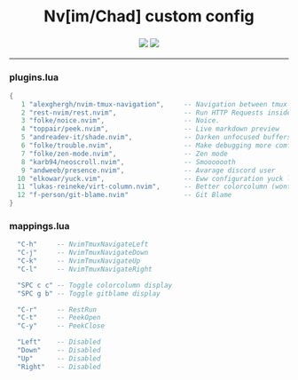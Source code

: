 <h1 align="center">Nv[im/Chad] custom config</h1>

<h3 align="center">
   <img src="https://github.com/yuukilla/nvchad-config/blob/master/.github/img/prv.png" />
   <img src="https://github.com/yuukilla/nvchad-config/blob/master/.github/img/prv1.png" />
</h3>
<hr>

### plugins.lua
```lua
{
   1 "alexghergh/nvim-tmux-navigation",     -- Navigation between tmux and neovim
   2 "rest-nvim/rest.nvim",                 -- Run HTTP Requests inside neovim
   3 "folke/noice.nvim",                    -- Noice.
   4 "toppair/peek.nvim",                   -- Live markdown preview
   5 "andreadev-it/shade.nvim",             -- Darken unfocused buffers
   6 "folke/trouble.nvim",                  -- Make debugging more comfortable
   7 "folke/zen-mode.nvim",                 -- Zen mode
   8 "karb94/neoscroll.nvim",               -- Smooooooth
   9 "andweeb/presence.nvim",               -- Avarage discord user
  10 "elkowar/yuck.vim",                    -- Eww configuration yuck language support
  11 "lukas-reineke/virt-column.nvim",      -- Better colorcolumn (wont make eyes bleed)
  12 "f-person/git-blame.nvim"              -- Git Blame
}
```

### mappings.lua
```lua
  "C-h"     -- NvimTmuxNavigateLeft
  "C-j"     -- NvimTmuxNavigateDown
  "C-k"     -- NvimTmuxNavigateUp
  "C-l"     -- NvimTmuxNavigateRight

  "SPC c c" -- Toggle colorcolumn display
  "SPC g b" -- Toggle gitblame display

  "C-r"     -- RestRun
  "C-t"     -- PeekOpen
  "C-y"     -- PeekClose

  "Left"    -- Disabled
  "Down"    -- Disabled
  "Up"      -- Disabled
  "Right"   -- Disabled
```
